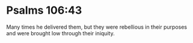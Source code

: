 # Psalms 106:43

Many times he delivered them, but they were rebellious in their purposes and were brought low through their iniquity.
